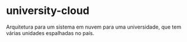 # university-cloud
Arquitetura para um sistema em nuvem para uma universidade, que tem várias unidades espalhadas no país.
